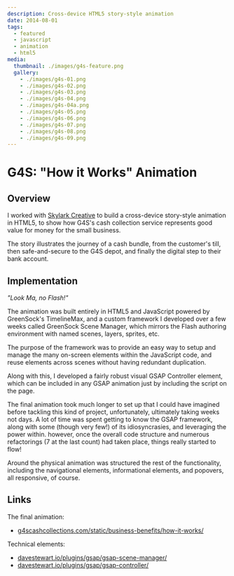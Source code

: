 ```yaml
---
description: Cross-device HTML5 story-style animation
date: 2014-08-01
tags:
  - featured
  - javascript
  - animation
  - html5
media:
  thumbnail: ./images/g4s-feature.png
  gallery:
    - ./images/g4s-01.png
    - ./images/g4s-02.png
    - ./images/g4s-03.png
    - ./images/g4s-04.png
    - ./images/g4s-04a.png
    - ./images/g4s-05.png
    - ./images/g4s-06.png
    - ./images/g4s-07.png
    - ./images/g4s-08.png
    - ./images/g4s-09.png
---
```


# G4S: "How it Works" Animation

## Overview

I worked with [Skylark Creative](http://www.skylarkcreative.co.uk) to build a cross-device story-style animation in HTML5, to show how G4S's cash collection service represents good value for money for the small business.

The story illustrates the journey of a cash bundle, from the customer's till, then safe-and-secure to the G4S depot, and finally the digital step to their bank account.

## Implementation

_"Look Ma, no Flash!"_

The animation was built entirely in HTML5 and JavaScript powered by GreenSock's TimelineMax, and a custom framework I developed over a few weeks called GreenSock Scene Manager, which mirrors the Flash authoring environment with named scenes, layers, sprites, etc.

The purpose of the framework was to provide an easy way to setup and manage the many on-screen elements within the JavaScript code, and reuse elements across scenes without having redundant duplication.

Along with this, I developed a fairly robust visual GSAP Controller element, which can be included in any GSAP animation just by including the script on the page.

The final animation took much longer to set up that I could have imagined before tackling this kind of project, unfortunately, ultimately taking weeks not days. A lot of time was spent getting to know the GSAP framework, along with some (though very few!) of its idiosyncrasies, and leveraging the power within. however, once the overall code structure and numerous refactorings (7 at the last count) had taken place, things really started to flow!

Around the physical animation was structured the rest of the functionality, including the navigational elements, informational elements, and popovers, all responsive, of course.

## Links

The final animation:

- [g4scashcollections.com/static/business-benefits/how-it-works/](https://g4scashcollections.com/static/business-benefits/how-it-works/)

Technical elements:

- [davestewart.io/plugins/gsap/gsap-scene-manager/](http://davestewart.io/plugins/gsap/gsap-scene-manager/)
- [davestewart.io/plugins/gsap/gsap-controller/](http://davestewart.io/plugins/gsap/gsap-controller/)
